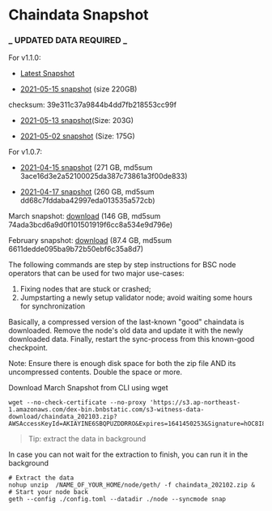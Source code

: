 
# Chaindata Snapshot

### _ UPDATED DATA REQUIRED _
For v1.1.0:

* [Latest Snapshot](https://github.com/binance-chain/bsc-snapshots)

* [2021-05-15 snapshot](https://s3.ap-northeast-1.amazonaws.com/dex-bin.bnbstatic.com/geth-20210515.zip?AWSAccessKeyId=AKIAYINE6SBQPUZDDRRO&Expires=1623905351&Signature=w1hPMeDxB68aJ2qUM74YbUufCPo%3D) (size 220GB)

checksum: 39e311c37a9844b4dd7fb218553cc99f

* [2021-05-13 snapshot](https://s3.ap-northeast-1.amazonaws.com/dex-bin.bnbstatic.com/geth-20210513.zip?AWSAccessKeyId=AKIAYINE6SBQPUZDDRRO&Expires=1623567762&Signature=1SJt28tOgUCBdOg4Z7BcK0RkjpE%3D)(Size: 203G)

* [2021-05-02 snapshot](https://s3.ap-northeast-1.amazonaws.com/dex-bin.bnbstatic.com/geth.zip?AWSAccessKeyId=AKIAYINE6SBQPUZDDRRO&Expires=1646568179&Signature=DaVl4clXyVS%2F65GEUHTqWOfD2DA%3D) (Size: 175G)

For v1.0.7:

* [2021-04-15 snapshot](https://s3.ap-northeast-1.amazonaws.com/dex-bin.bnbstatic.com/s3-witness-data-download/chaindata-2021-04-15.zip?AWSAccessKeyId=AKIAYINE6SBQPUZDDRRO&Expires=1644459350&Signature=a4vfmga8%2BRwNZl3boisIMEdSWbA%3D) (271 GB, md5sum 3ace16d3e2a52100025da387c73861a3f00de833)

* [2021-04-17  snapshot](https://binance-smart-chain-snapshot.s3.amazonaws.com/snap.tar.gz ) (260 GB, md5sum dd68c7fddaba42997eda013535a572cb)


March snapshot:  [download](https://s3.ap-northeast-1.amazonaws.com/dex-bin.bnbstatic.com/s3-witness-data-download/chaindata_202103.zip?AWSAccessKeyId=AKIAYINE6SBQPUZDDRRO&Expires=1641450253&Signature=hOC8I8HSpCOytlYMVQwKRc5oUaI%3D) (146 GB, md5sum 74ada3bcd6a9d0f101501919f6cc8a534e9d796e)

February snapshot: [download](https://s3.ap-northeast-1.amazonaws.com/dex-bin.bnbstatic.com/s3-witness-data-download/chaindata_202102.zip?AWSAccessKeyId=AKIAYINE6SBQPUZDDRRO&Expires=1640142393&Signature=aIiUN%2BJLmFKXkAAc%2BE6xHCW3b14%3D) (87.4 GB, md5sum 6611dedde095ba9b72b50ebf6c35a8d7)


The following commands are step by step instructions for BSC node operators that can be used for two major use-cases:

1. Fixing nodes that are stuck or crashed;
2. Jumpstarting a newly setup validator node; avoid waiting some hours for synchronization

Basically, a compressed version of the last-known "good" chaindata is downloaded. Remove the node's old data and update it with the newly downloaded data. Finally, restart the sync-process from this known-good checkpoint.


Note: Ensure there is enough disk space for both the zip file AND its uncompressed contents. Double the space or more.

Download March Snapshot from CLI using wget

```
wget --no-check-certificate --no-proxy 'https://s3.ap-northeast-1.amazonaws.com/dex-bin.bnbstatic.com/s3-witness-data-download/chaindata_202103.zip?AWSAccessKeyId=AKIAYINE6SBQPUZDDRRO&Expires=1641450253&Signature=hOC8I8HSpCOytlYMVQwKRc5oUaI%3D'
```

> Tip: extract the data in background

In case you can not wait for the extraction to finish, you can run it in the background

```
# Extract the data
nohup unzip  /NAME_OF_YOUR_HOME/node/geth/ -f chaindata_202102.zip &
# Start your node back
geth --config ./config.toml --datadir ./node --syncmode snap
```
